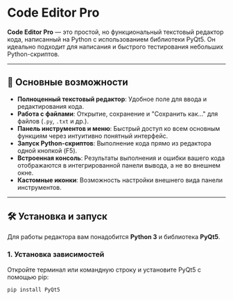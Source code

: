 # Code Editor Pro

**Code Editor Pro** — это простой, но функциональный текстовый редактор кода, написанный на Python с использованием библиотеки PyQt5. Он идеально подходит для написания и быстрого тестирования небольших Python-скриптов.

---
## 🚀 Основные возможности

* **Полноценный текстовый редактор**: Удобное поле для ввода и редактирования кода.
* **Работа с файлами**: Открытие, сохранение и "Сохранить как..." для файлов (`.py`, `.txt` и др.).
* **Панель инструментов и меню**: Быстрый доступ ко всем основным функциям через интуитивно понятный интерфейс.
* **Запуск Python-скриптов**: Выполнение кода прямо из редактора одной кнопкой (F5).
* **Встроенная консоль**: Результаты выполнения и ошибки вашего кода отображаются в интегрированной панели вывода, а не во внешнем окне.
* **Кастомные иконки**: Возможность настройки внешнего вида панели инструментов.

---
## 🛠️ Установка и запуск

Для работы редактора вам понадобится **Python 3** и библиотека **PyQt5**.

### 1. Установка зависимостей

Откройте терминал или командную строку и установите PyQt5 с помощью pip:
```bash
pip install PyQt5
